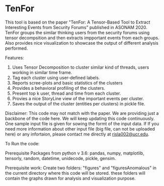 # TenFor
This tool is based on the paper "TenFor: A Tensor-Based Tool to Extract Interesting Events from Security Forums" published in ASONAM 2020. TenFor groups the similar thinking users from the security forums using tensor decompsition and then extracts impportant events from each groups. Also provides nice visualization to showcase the output of different analysis performed.

Features:
1. Uses Tensor Decomposition to cluster similar kind of threads, users working in similar time frame.
2. Tag each cluster using user-defined labels.
3. Reports scree-plots and basic statistics of the clusters
4. Provides a behavioral profiling of the clusters.
5. Present top k user, thread and time from each cluster.
6. Provies a nice StoryLine  view of the important events per cluster.
7. Saves the output of the cluster (entities per clusters) in pickle file.


Disclaimer: 
This code may not match with the paper. We are providing just a backbone of the code here. We will keep updating this code continuously. One sample input file is given for sowing the formt of the input data. If If you need more information about other input file (big file, can not be uploaded here) or any infortaion, please contact me directly at risla002@ucr.edu.


To Run the code:

Prerequisite Packages from python v 3.6:
pandas, numpy, matplotlib, tensorly, random, datetime, unidecode, pickle, gensim.

Prerequisite work:
Create two folders: "figures" and "figuresAnomalous" in the current directory where this code will be stored. these folders will contain the graphs drawn for analysis and visualization purpose.

